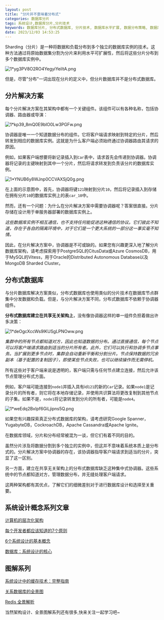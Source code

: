 ```yaml
---
layout: post
title: "分片并不意味着分布式"
categories: 数据库分片
tags: 系统设计,数据库分片,分片技术
keywords: 数据库分片, 分布式数据库, 分片技术, 数据库水平扩展, 数据分布策略, 数据库架构比较, 分布式数据管理, 数据库水平可扩展性, 分布式系统, 数据节点管理
date: 2023/12/03 14:53:25
---
```


Sharding（分片）是一种将数据和负载分布到多个独立的数据库实例的技术。这种方法通过将原始数据集分割为分片来利用水平可扩展性，然后将这些分片分布到多个数据库实例中。

![1*yg3PV8O2RO4YegyiYeiItA.png](/uploads/1*yg3PV8O2RO4YegyiYeiItA.png)

但是，尽管"分布"一词出现在分片的定义中，但分片数据库并不是分布式数据库。

<!--more-->

## 分片解决方案

每个分片解决方案在其架构中都有一个关键组件。该组件可以有各种名称，包括协调器、路由器或导演：

![1*kp39_8mQ0E9bIO0Lw3PGFw.png](/uploads/1*kp39_8mQ0E9bIO0Lw3PGFw.png)

协调器是唯一一个知道数据分布的组件。它将客户端请求映射到特定的分片，然后转发到相应的数据库实例。这就是为什么客户端必须始终通过协调器路由其请求的原因。

例如，如果客户端想要将新记录插入到`Car`表中，请求首先会传递到协调器。协调器将记录的主键映射到其中一个分片，然后将请求转发到负责该分片的数据库实例。

![1*YNUB6y8WJnp0CCVAXSjQ0g.png](/uploads/1*YNUB6y8WJnp0CCVAXSjQ0g.png)

在上面的示意图中，首先，协调器将键`121`映射到分片`10`，然后将记录插入到存储在拥有分片`10`的数据库实例上的表`car_10`中。

然而，还有一个问题：为什么在分片解决方案中需要协调器呢？答案很直接。分片存储在设计用于单服务器部署的数据库实例上。

*这些数据库实例不相互通信，也不支持任何能促进这种通信的协议。它们彼此不知道，存在于各自的隔离环境中，对于它们是一个更大系统的一部分这一事实毫不知情。*

因此，在分片解决方案中，协调器是不可或缺的。如果您有兴趣更深入地了解分片数据库架构，请考虑探索用于PostgreSQL的CitusData或Azure CosmosDB，用于MySQL的Vitess，用于Oracle的Distributed Autonomous Database以及MongoDB Sharded Cluster。

## 分布式数据库

与分片数据库解决方案类似，分布式数据库也使用类似的分片技术在数据库节点群集中分发数据和负载。但是，与分片解决方案不同，分布式数据库不依赖于协调器组件。

**分布式数据库建立在共享无关架构上**，没有像协调器这样的单一组件负担着做出许多决策：

![1*deOgcXccWs9lKUSgLPNOww.png](/uploads/1*deOgcXccWs9lKUSgLPNOww.png)

*集群中的所有节点都知道对方，因此也知道数据的分布。通过直接通信，每个节点可以将客户端请求路由到适当的分片所有者。此外，它们可以执行和协调多节点事务。当扩展到更多节点时，集群会自动重新平衡和分割分片。节点保持数据的冗余副本（基于配置的复制因子），即使某些节点失败，也可以继续操作而无需停机。*

所有这些对于客户端来说是透明的，客户端只需与任何节点建立连接，然后允许该节点管理分布式方面。

例如，客户端可能连接到`node1`并插入具有id`121`的新的`Car`记录。如果`node1`是记录分片的所有者，则它将在本地存储记录，并使用共识算法将更改复制到其他节点的子集。如果不是，`node1`将记录转发到分片的所有者，可能是`node4`。

![1*weEdq2BxIpf6GiLjipns5Q.png](/uploads/1*weEdq2BxIpf6GiLjipns5Q.png)

如果您有兴趣探索真正分布式数据库的架构，请考虑研究Google Spanner，YugabyteDB，CockroachDB，Apache Cassandra或Apache Ignite。

在数据库领域，分片和分布经常被混为一谈，但它们有着不同的目的。

虽然分片涉及将数据分割到多个独立的实例中，但这并不意味着系统本质上是分布式的。分片解决方案中协调器的存在，该协调器指导客户端请求到适当的分片，突显了这一区别。

另一方面，建立在共享无关架构上的分布式数据库缺乏这种集中式协调器。这些系统中的节点都知道对方，管理数据分布，并无缝处理客户端请求。

这两种架构都有其优点，了解它们的细微差别对于进行数据库设计和选择至关重要。


## 系统设计概念系列文章

[计算机的层次化架构](http://mp.weixin.qq.com/s?__biz=MzU0NDMzMjY5Ng==&mid=2247488478&idx=1&sn=351b322c2089d8fd7124cf801e0a0524&chksm=fb7c9d29cc0b143facd8d62fb15812d6d28e22749e1183c48d6946dbd13d2e206cd9826bfb20&scene=21#wechat_redirect)

[每个开发者都应该知道的7个原则](http://mp.weixin.qq.com/s?__biz=MzU0NDMzMjY5Ng==&mid=2247488411&idx=1&sn=2520f364a171f0d747a855600c99cc4b&chksm=fb7c9d6ccc0b147a44627a8eef07b5772acbda406ce566afe306ed2b3c98f665e05c12b6ad36&scene=21#wechat_redirect)

[6个系统设计的基本概念](http://mp.weixin.qq.com/s?__biz=MzU0NDMzMjY5Ng==&mid=2247488409&idx=1&sn=a02b97d71d301be4200ab25e4ffad0bc&chksm=fb7c9d6ecc0b1478f85986554735e307e2c92d45236f241dec44a529e9c799c521d5448f9f9a&scene=21#wechat_redirect)

[数据库：系统设计的核心](http://mp.weixin.qq.com/s?__biz=MzU0NDMzMjY5Ng==&mid=2247488407&idx=1&sn=6072efba48ed2f9f1968594a1055a3f6&chksm=fb7c9d60cc0b14766e394d5c04f33d5b1c63987d6cf5b66732887e9ffedbbfc576e5a6617891&scene=21#wechat_redirect)


## 图解系列

[系统设计中的缓存技术：完整指南](http://mp.weixin.qq.com/s?__biz=MzU0NDMzMjY5Ng==&mid=2247488260&idx=1&sn=89701a38ab8af1c670b432b5e7bedf2d&chksm=fb7c9df3cc0b14e52a043999e59b5c1251c3183a61b8c9d35777f237d1478c07b7d01352346e&scene=21#wechat_redirect)

[关系数据库的全景图](http://mp.weixin.qq.com/s?__biz=MzU0NDMzMjY5Ng==&mid=2247488165&idx=1&sn=2c4aaad53e6ca87f61e23dfba2fd8f9e&chksm=fb7c9c52cc0b1544266bb7e008f55bfbaa9b2acdb512eb07beece554e9f766e80f12699208b7&scene=21#wechat_redirect)

[Redis 全景解析](http://mp.weixin.qq.com/s?__biz=MzU0NDMzMjY5Ng==&mid=2247487961&idx=1&sn=f1437b130e1828f4c1c0c45806e4922f&chksm=fb7c9f2ecc0b1638cf34322599d4bd42c002bf2e37c642d9dbc596366f91f237f410b4e90fc5&scene=21#wechat_redirect)

当然架构设计、全景图解系列还有很多,快来关注一起学习吧~
